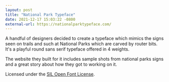 ```yaml
---
layout: post
title: "National Park Typeface"
date: 2021-12-17 15:03:22 -0800
external-url: https://nationalparktypeface.com/
---
```


A handful of designers decided to create a typeface which mimics the signs
seen on trails and such at National Parks which are carved by router bits.
It's a playful round sans serif typeface offered in 4 weights.

The website they built for it includes sample shots from national parks
signs and a great story about how they got to working on it.

Licensed under the [SIL Open Font License](https://web.archive.org/web/20220318192824/https://nationalparktypeface.com/License).
